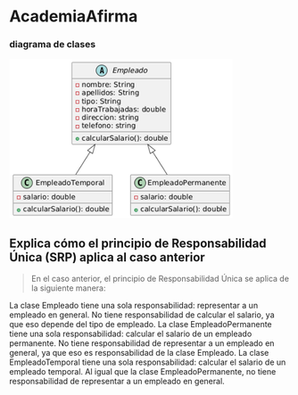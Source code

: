 # AcademiaAfirma


### diagrama de clases 
<img src="diagrama.png" width="400" />

## Explica cómo el principio de Responsabilidad Única (SRP) aplica al caso anterior
> En el caso anterior, el principio de Responsabilidad Única se aplica de la siguiente manera:

La clase Empleado tiene una sola responsabilidad: representar a un empleado en general. No tiene responsabilidad de calcular el salario, ya que eso depende del tipo de empleado.
La clase EmpleadoPermanente tiene una sola responsabilidad: calcular el salario de un empleado permanente. No tiene responsabilidad de representar a un empleado en general, ya que eso es responsabilidad de la clase Empleado.
La clase EmpleadoTemporal tiene una sola responsabilidad: calcular el salario de un empleado temporal. Al igual que la clase EmpleadoPermanente, no tiene responsabilidad de representar a un empleado en general.
